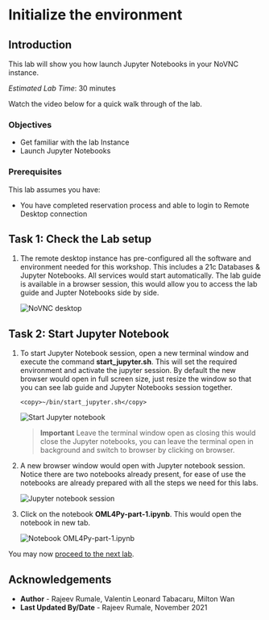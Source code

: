 # Initialize the environment

## Introduction
This lab will show you how launch Jupyter Notebooks in your NoVNC instance.

*Estimated Lab Time*: 30 minutes

Watch the video below for a quick walk through of the lab.

[](youtube:HI9iczwKwJ4)

### Objectives
* Get familiar with the lab Instance
* Launch Jupyter Notebooks

### Prerequisites
This lab assumes you have:
- You have completed reservation process and able to login to Remote Desktop connection

## Task 1: Check the Lab setup
1. The remote desktop instance has pre-configured all the software and environment needed for this workshop. This includes a 21c Databases & Jupyter Notebooks. All services would start automatically. The lab guide is available in a browser session, this would allow you to access the lab guide and Jupter Notebooks side by side.

    ![NoVNC desktop](./images/oml4py-novnc-guide.png " ")

## Task 2: Start Jupyter Notebook
1. To start Jupyter Notebook session, open a new terminal window and execute the command **start_jupyter.sh**.  This will set the required environment and activate the jupyter session.  By default the new browser would open in full screen size, just resize the window so that you can see lab guide and Jupyter Notebooks session together.

    ```
    <copy>~/bin/start_jupyter.sh</copy>
    ```
    ![Start Jupyter notebook](images/oml4py-startup-jupyter-notebook.png " ")

    > **Important** Leave the terminal window open as closing this would close the Jupyter notebooks, you can leave the terminal open in background and switch to browser by clicking on browser.

2. A new browser window would open with Jupyter notebook session. Notice there are two notebooks already present, for ease of use the notebooks are already prepared with all the steps we need for this labs.      

    ![Jupyter notebook session](images/oml4py-jupyter-notebooks-view.png " ")

3. Click on the notebook **OML4Py-part-1.ipynb**. This would open the notebook in new tab.

    ![Notebook OML4Py-part-1.ipynb](images/oml4py-open-oml4py-part-1.png " ")


You may now [proceed to the next lab](#next).


## Acknowledgements
* **Author** - Rajeev Rumale, Valentin Leonard Tabacaru, Milton Wan
* **Last Updated By/Date** -  Rajeev Rumale, November 2021

